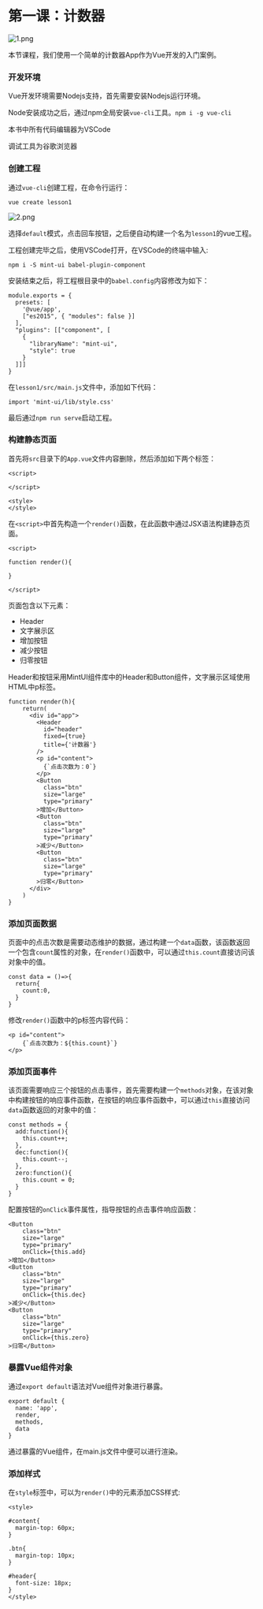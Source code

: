 # 第一课：计数器

![1.png](./images/1.png)

本节课程，我们使用一个简单的计数器App作为Vue开发的入门案例。

### 开发环境

Vue开发环境需要Nodejs支持，首先需要安装Nodejs运行环境。

Node安装成功之后，通过npm全局安装`vue-cli`工具。`npm i -g vue-cli`

本书中所有代码编辑器为VSCode

调试工具为谷歌浏览器

### 创建工程

通过`vue-cli`创建工程，在命令行运行：

```
vue create lesson1
```

![2.png](./images/2.png)

选择`default`模式，点击回车按钮，之后便自动构建一个名为`lesson1`的vue工程。

工程创建完毕之后，使用VSCode打开，在VSCode的终端中输入:

```
npm i -S mint-ui babel-plugin-component
```

安装结束之后，将工程根目录中的`babel.config`内容修改为如下：

```
module.exports = {
  presets: [
    '@vue/app',
    ["es2015", { "modules": false }]
  ],
  "plugins": [["component", [
    {
      "libraryName": "mint-ui",
      "style": true
    }
  ]]]
}
```

在`lesson1/src/main.js`文件中，添加如下代码：

```
import 'mint-ui/lib/style.css'
```

最后通过`npm run serve`启动工程。

### 构建静态页面

首先将`src`目录下的`App.vue`文件内容删除，然后添加如下两个标签：

```
<script>

</script>

<style>
</style>
```



在`<script>`中首先构造一个`render()`函数，在此函数中通过JSX语法构建静态页面。

```
<script>

function render(){

}

</script>
```

页面包含以下元素：

* Header
* 文字展示区
* 增加按钮
* 减少按钮
* 归零按钮

Header和按钮采用MintUI组件库中的Header和Button组件，文字展示区域使用HTML中p标签。

```
function render(h){
    return(
      <div id="app">
        <Header
          id="header"
          fixed={true}
          title={'计数器'}
        />
        <p id="content">
          {`点击次数为：0`}
        </p>
        <Button 
          class="btn"
          size="large"
          type="primary"
        >增加</Button>
        <Button 
          class="btn"
          size="large"
          type="primary"
        >减少</Button>
        <Button 
          class="btn"
          size="large"
          type="primary"
        >归零</Button>
      </div>
    )
}
```

### 添加页面数据

页面中的点击次数是需要动态维护的数据，通过构建一个`data`函数，该函数返回一个包含`count`属性的对象，在`render()`函数中，可以通过`this.count`直接访问该对象中的值。

```
const data = ()=>{
  return{
    count:0,
  }
}
```
修改`render()`函数中的p标签内容代码：

```
<p id="content">
    {`点击次数为：${this.count}`}
</p>
```

### 添加页面事件

该页面需要响应三个按钮的点击事件，首先需要构建一个`methods`对象，在该对象中构建按钮的响应事件函数，在按钮的响应事件函数中，可以通过`this`直接访问`data`函数返回的对象中的值：

```
const methods = {
  add:function(){
    this.count++;
  },
  dec:function(){
    this.count--;
  },
  zero:function(){
    this.count = 0;
  }
}
```

配置按钮的`onClick`事件属性，指导按钮的点击事件响应函数：

```
<Button 
    class="btn"
    size="large"
    type="primary"
    onClick={this.add}
>增加</Button>
<Button 
    class="btn"
    size="large"
    type="primary"
    onClick={this.dec}
>减少</Button>
<Button 
    class="btn"
    size="large"
    type="primary"
    onClick={this.zero}
>归零</Button>
```

### 暴露Vue组件对象

通过`export default`语法对Vue组件对象进行暴露。

```
export default {
  name: 'app',
  render,
  methods,
  data
}
```

通过暴露的Vue组件，在main.js文件中便可以进行渲染。

### 添加样式

在`style`标签中，可以为`render()`中的元素添加CSS样式:

```
<style>

#content{
  margin-top: 60px;
}

.btn{
  margin-top: 10px;
}

#header{
  font-size: 18px;
}
</style>
```